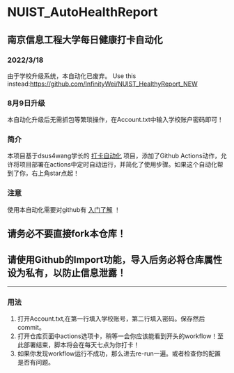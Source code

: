 # NUIST_AutoHealthReport
## 南京信息工程大学每日健康打卡自动化

### 2022/3/18
由于学校升级系统，本自动化已废弃。
Use this instead:https://github.com/InfinityWei/NUIST_HealthyReport_NEW

### 8月9日升级
本自动化升级后无需抓包等繁琐操作，在Account.txt中输入学校账户密码即可！

### 简介
本项目基于dsus4wang学长的 [打卡自动化](https://github.com/dsus4wang/NUIST_AutoDailyHealthReport) 项目，添加了Github Actions动作，允许将项目部署在actions中定时自动运行，并简化了使用步骤。如果这个自动化帮到了你，右上角star点起！
### 注意
使用本自动化需要对github有 [入门了解](https://www.runoob.com/w3cnote/git-guide.html) ！

## **请务必不要直接fork本仓库！**
## **请使用Github的Import功能，导入后务必将仓库属性设为私有，以防止信息泄露！**

-----------
### 用法

1. 打开Account.txt,在第一行填入学校账号，第二行填入密码。保存然后commit。
2. 打开仓库页面中actions选项卡，稍等一会你应该能看到开头的workflow！至此部署结束，脚本将会在每天七点为你打卡！
3. 如果你发现workflow运行不成功，那么进去re-run一遍。或者检查你的配置是否有问题。
